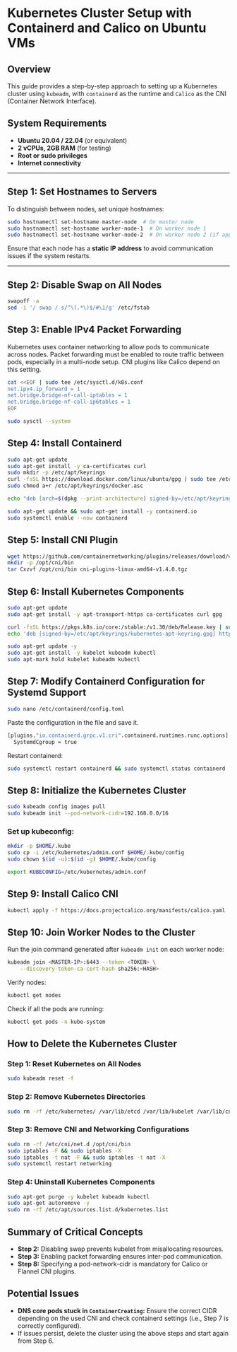 # Kubernetes Cluster Setup with Containerd and Calico on Ubuntu VMs

## Overview
This guide provides a step-by-step approach to setting up a Kubernetes cluster using `kubeadm`, with `containerd` as the runtime and `Calico` as the CNI (Container Network Interface).

## System Requirements
- **Ubuntu 20.04 / 22.04** (or equivalent)
- **2 vCPUs, 2GB RAM** (for testing)
- **Root or sudo privileges**
- **Internet connectivity**

---

## Step 1: Set Hostnames to Servers
To distinguish between nodes, set unique hostnames:
```bash
sudo hostnamectl set-hostname master-node  # On master node
sudo hostnamectl set-hostname worker-node-1  # On worker node 1
sudo hostnamectl set-hostname worker-node-2  # On worker node 2 (if applicable)
```
Ensure that each node has a **static IP address** to avoid communication issues if the system restarts.

---

## Step 2: Disable Swap on All Nodes
```bash
swapoff -a
sed -i '/ swap / s/^\(.*\)$/#\1/g' /etc/fstab
```

## Step 3: Enable IPv4 Packet Forwarding
Kubernetes uses container networking to allow pods to communicate across nodes. Packet forwarding must be enabled to route traffic between pods, especially in a multi-node setup. CNI plugins like Calico depend on this setting.
```bash
cat <<EOF | sudo tee /etc/sysctl.d/k8s.conf
net.ipv4.ip_forward = 1
net.bridge.bridge-nf-call-iptables = 1
net.bridge.bridge-nf-call-ip6tables = 1
EOF

sudo sysctl --system
```

## Step 4: Install Containerd
```bash
sudo apt-get update
sudo apt-get install -y ca-certificates curl
sudo mkdir -p /etc/apt/keyrings
curl -fsSL https://download.docker.com/linux/ubuntu/gpg | sudo tee /etc/apt/keyrings/docker.asc
sudo chmod a+r /etc/apt/keyrings/docker.asc

echo "deb [arch=$(dpkg --print-architecture) signed-by=/etc/apt/keyrings/docker.asc] https://download.docker.com/linux/ubuntu $(. /etc/os-release && echo "$VERSION_CODENAME") stable" | sudo tee /etc/apt/sources.list.d/docker.list > /dev/null

sudo apt-get update && sudo apt-get install -y containerd.io
sudo systemctl enable --now containerd
```

## Step 5: Install CNI Plugin
```bash
wget https://github.com/containernetworking/plugins/releases/download/v1.4.0/cni-plugins-linux-amd64-v1.4.0.tgz
mkdir -p /opt/cni/bin
tar Cxzvf /opt/cni/bin cni-plugins-linux-amd64-v1.4.0.tgz
```

## Step 6: Install Kubernetes Components
```bash
sudo apt-get update
sudo apt-get install -y apt-transport-https ca-certificates curl gpg

curl -fsSL https://pkgs.k8s.io/core:/stable:/v1.30/deb/Release.key | sudo gpg --dearmor -o /etc/apt/keyrings/kubernetes-apt-keyring.gpg
echo 'deb [signed-by=/etc/apt/keyrings/kubernetes-apt-keyring.gpg] https://pkgs.k8s.io/core:/stable:/v1.30/deb/ /' | sudo tee /etc/apt/sources.list.d/kubernetes.list

sudo apt-get update -y
sudo apt-get install -y kubelet kubeadm kubectl
sudo apt-mark hold kubelet kubeadm kubectl
```

## Step 7: Modify Containerd Configuration for Systemd Support
```bash
sudo nano /etc/containerd/config.toml
```
Paste the configuration in the file and save it.
```bash
[plugins."io.containerd.grpc.v1.cri".containerd.runtimes.runc.options]
  SystemdCgroup = true
```
Restart containerd:
```bash
sudo systemctl restart containerd && sudo systemctl status containerd
```

## Step 8: Initialize the Kubernetes Cluster
```bash
sudo kubeadm config images pull
sudo kubeadm init --pod-network-cidr=192.168.0.0/16
```

### Set up kubeconfig:
```bash
mkdir -p $HOME/.kube
sudo cp -i /etc/kubernetes/admin.conf $HOME/.kube/config
sudo chown $(id -u):$(id -g) $HOME/.kube/config

export KUBECONFIG=/etc/kubernetes/admin.conf
```

## Step 9: Install Calico CNI
```bash
kubectl apply -f https://docs.projectcalico.org/manifests/calico.yaml
```

## Step 10: Join Worker Nodes to the Cluster
Run the join command generated after `kubeadm init` on each worker node:
```bash
kubeadm join <MASTER-IP>:6443 --token <TOKEN> \
    --discovery-token-ca-cert-hash sha256:<HASH>
```

Verify nodes:
```bash
kubectl get nodes
```

Check if all the pods are running:
```bash
kubectl get pods -n kube-system
```

## How to Delete the Kubernetes Cluster
### Step 1: Reset Kubernetes on All Nodes
```bash
sudo kubeadm reset -f
```

### Step 2: Remove Kubernetes Directories
```bash
sudo rm -rf /etc/kubernetes/ /var/lib/etcd /var/lib/kubelet /var/lib/cni /var/run/kubernetes
```

### Step 3: Remove CNI and Networking Configurations
```bash
sudo rm -rf /etc/cni/net.d /opt/cni/bin
sudo iptables -F && sudo iptables -X
sudo iptables -t nat -F && sudo iptables -t nat -X
sudo systemctl restart networking
```

### Step 4: Uninstall Kubernetes Components
```bash
sudo apt-get purge -y kubelet kubeadm kubectl
sudo apt-get autoremove -y
sudo rm -rf /etc/apt/sources.list.d/kubernetes.list
```

## Summary of Critical Concepts
- **Step 2:** Disabling swap prevents kubelet from misallocating resources.
- **Step 3:** Enabling packet forwarding ensures inter-pod communication.
- **Step 8:** Specifying a pod-network-cidr is mandatory for Calico or Flannel CNI plugins.

## Potential Issues
- **DNS core pods stuck in `ContainerCreating`:** Ensure the correct CIDR depending on the used CNI and check containerd settings (i.e., Step 7 is correctly configured).
- If issues persist, delete the cluster using the above steps and start again from Step 6.
